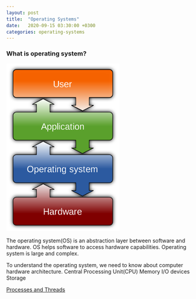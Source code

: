 ```yaml
---
layout: post
title:  "Operating Systems"
date:   2020-09-15 03:30:00 +0300
categories: operating-systems
---
```


### What is operating system?

<img src="/assets/images/os.png" width="300" height="444"/>

The operating system(OS) is an abstraction layer between software and hardware. OS helps software to access hardware capabilities.
Operating system is large and complex.

To understand the operating system, we need to know about computer hardware architecture.
Central Processing Unit(CPU)
Memory
I/O devices
Storage

[Processes and Threads](/operating-systems/2020/09/15/processes-and-threads.html)
